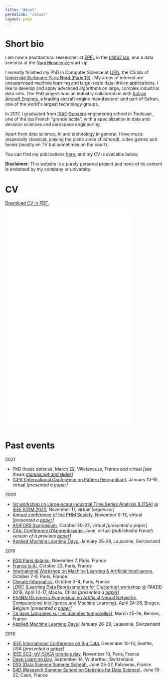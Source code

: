 ```yaml
---
title: "About"
permalink: "/about"
layout: page
---
```


# Short bio

I am now a postdoctoral researcher at [EPFL](https://www.epfl.ch/) <span class="flag-icon flag-icon-squared flag-icon-ch"></span> in the [LMIS2 lab](https://lmis2.epfl.ch/), and a data scientist at the [Nagi Bioscience](https://nagibio.ch/) start-up.

I recently finished my PhD in Computer Science at [LIPN](http://lipn.univ-paris13.fr), the CS lab of [Université Sorbonne Paris Nord (Paris 13)](https://www.univ-paris13.fr/) <span class="flag-icon flag-icon-squared flag-icon-fr"></span>.  My areas of interest are unsupervised machine learning and large-scale data-driven applications. I like to develop and apply advanced algorithms on large, complex industrial data sets. The PhD project was an industry collaboration with [Safran Aircraft Engines](https://www.safran-aircraft-engines.com/), a leading aircraft engine manufacturer and part of Safran, one of the world's largest technology groups.

In 2017, I graduated from [ISAE-Supaero](https://www.isae-supaero.fr/) engineering school in Toulouse <span class="flag-icon flag-icon-squared flag-icon-fr"></span> , one of the top French "grande école", with a specialization in data and decision sciences and aerospace engineering.

Apart from data science, AI and technology in general, I love music (especially classical, playing the piano since childhood), video games and tennis (mostly on TV but sometimes on the court).

You can find my publications [here](publications), and my CV is available below.

**Disclaimer**: This website is a purely personal project and none of its content is endorsed by my company or university.

# CV

<p><a href="/files/CV_FlorentForest_2021_EN.pdf"> Download CV in PDF.</a></p>
<p><embed src="/files/CV_FlorentForest_2021_EN.pdf" width="80%" height="700px" /></p>

# Past events

2021

* PhD thesis defense, March 22, Villetaneuse, France <span class="flag-icon flag-icon-squared flag-icon-fr"></span> and virtual <span class="flag-icon flag-icon-squared flag-icon-globe"></span> *[see thesis [manuscript and slides](/research)]*
* [ICPR (International Conference on Pattern Recognition)](https://www.micc.unifi.it/icpr2020/), January 10-15, virtual <span class="flag-icon flag-icon-squared flag-icon-globe"></span> *[presented a [paper](/publications)]*

2020

* [1st workshop on Large-scale Industrial Time Series Analysis (LITSA)](https://lipn.github.io/LITSA2020/) @ [IEEE ICDM 2020](http://icdm2020.bigke.org/), November 17, virtual <span class="flag-icon flag-icon-squared flag-icon-globe"></span> *[organizer]*
* [Annual conference of the PHM Society](https://www.phmsociety.org/events/conference/phm/20), November 9-13, virtual <span class="flag-icon flag-icon-squared flag-icon-globe"></span> *[presented a [paper](/publications)]*
* [AGIFORS Symposium](https://agifors.org/symposium_2020), October 20-23, virtual <span class="flag-icon flag-icon-squared flag-icon-globe"></span> *[presented a paper]*
* [CAp: Conférence d'Apprentissage](https://cap-rfiap2020.sciencesconf.org/), June, virtual <span class="flag-icon flag-icon-squared flag-icon-globe"></span> *[published a French version of a previous [paper](/publications)]* 
* [Applied Machine Learning Days](https://www.appliedmldays.org/), January 26-28, Lausanne, Switzerland <span class="flag-icon flag-icon-squared flag-icon-ch"></span>

2019

* [EGG Paris dataiku](https://paris.egg.dataiku.com/home), November 7, Paris, France <span class="flag-icon flag-icon-squared flag-icon-fr"></span>
* [France is AI](https://franceisai.com/), October 23, Paris, France <span class="flag-icon flag-icon-squared flag-icon-fr"></span>
* [International Workshop on Machine Learning & Artificial Intelligence](https://workshopmlai.wp.imt.fr/), October 7-8, Paris, France <span class="flag-icon flag-icon-squared flag-icon-fr"></span>
* [Climate Informatics](https://sites.google.com/view/climateinformatics2019/), October 3-4, Paris, France <span class="flag-icon flag-icon-squared flag-icon-fr"></span>
* [LDRC (Learning Data Representation for Clustering) workshop](https://sites.google.com/view/pakdd-workshop-ldrc2019/) @ PAKDD 2019, April 14-17, Macau, China <span class="flag-icon flag-icon-squared flag-icon-mo"></span> *[presented a [paper](/publications)]*
* [ESANN (European Symposium on Artificial Neural Networks, Computational Intelligence and Machine Learning)](https://www.elen.ucl.ac.be/esann/), April 24-26, Bruges, Belgium <span class="flag-icon flag-icon-squared flag-icon-be"></span> *[presented a [paper](/publications)]*
* [TS days (Journées sur les données temporelles)](https://project.inria.fr/tsdays/), March 25-26, Rennes, France <span class="flag-icon flag-icon-squared flag-icon-fr"></span>
* [Applied Machine Learning Days](https://www.appliedmldays.org/), January 26-29, Lausanne, Switzerland <span class="flag-icon flag-icon-squared flag-icon-ch"></span>

2018

* [IEEE International Conference on Big Data](https://cci.drexel.edu/bigdata/bigdata2018/index.html), December 10-13, Seattle, USA <span class="flag-icon flag-icon-squared flag-icon-us"></span> *[presented a [paper](/publications)]*
* [IEEE SC2-IoV-SOCA tutorials day](https://lipn.univ-paris13.fr/~cerin/sc2iovsoca2018.html), November 19, Paris, France <span class="flag-icon flag-icon-squared flag-icon-fr"></span>
* [Deep Learning Day](https://tensorchiefs.github.io/dlday2018/), September 14, Winterthur, Switzerland <span class="flag-icon flag-icon-squared flag-icon-ch"></span>
* [DS3 (Data Science Summer School)](http://www.ds3-datascience-polytechnique.fr/), June 25-27, Palaiseau, France <span class="flag-icon flag-icon-squared flag-icon-fr"></span>
* [S4D (Research Summer School on Statistics for Data Science)](https://s4d.sciencesconf.org/), June 18-22, Caen, France <span class="flag-icon flag-icon-squared flag-icon-fr"></span>
